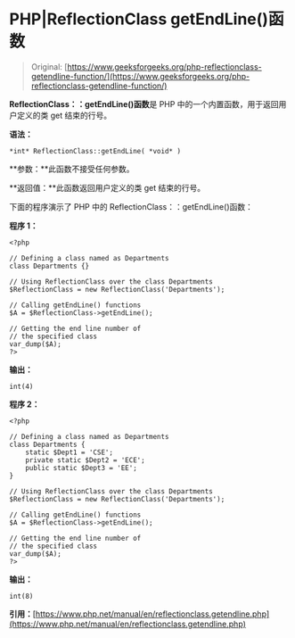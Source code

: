 # PHP|ReflectionClass getEndLine()函数

> Original: [https://www.geeksforgeeks.org/php-reflectionclass-getendline-function/](https://www.geeksforgeeks.org/php-reflectionclass-getendline-function/)

**ReflectionClass：：getEndLine()函数**是 PHP 中的一个内置函数，用于返回用户定义的类 get 结束的行号。

**语法：**

```
*int* ReflectionClass::getEndLine( *void* )
```

**参数：**此函数不接受任何参数。

**返回值：**此函数返回用户定义的类 get 结束的行号。

下面的程序演示了 PHP 中的 ReflectionClass：：getEndLine()函数：

**程序 1：**

```
<?php

// Defining a class named as Departments
class Departments {}

// Using ReflectionClass over the class Departments
$ReflectionClass = new ReflectionClass('Departments');

// Calling getEndLine() functions
$A = $ReflectionClass->getEndLine();

// Getting the end line number of 
// the specified class
var_dump($A);
?>
```

**输出：**

```
int(4)

```

**程序 2：**

```
<?php

// Defining a class named as Departments
class Departments {
    static $Dept1 = 'CSE';
    private static $Dept2 = 'ECE';
    public static $Dept3 = 'EE';
}

// Using ReflectionClass over the class Departments
$ReflectionClass = new ReflectionClass('Departments');

// Calling getEndLine() functions
$A = $ReflectionClass->getEndLine();

// Getting the end line number of 
// the specified class
var_dump($A);
?>
```

**输出：**

```
int(8)

```

**引用：**[https://www.php.net/manual/en/reflectionclass.getendline.php](https://www.php.net/manual/en/reflectionclass.getendline.php)